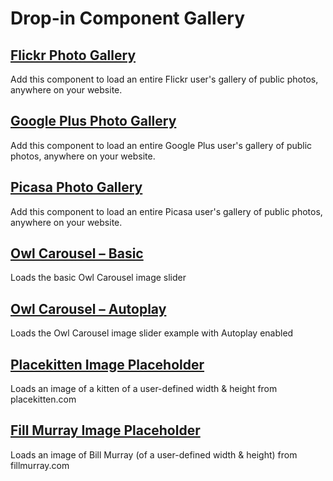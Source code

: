 # Drop-in Component Gallery

## <a href="flickr-gallery#flickr-photo-gallery-component">Flickr Photo Gallery</a>

Add this component to load an entire Flickr user's gallery of public photos, anywhere on your website.


## <a href="google-plus-gallery#google-plus-photo-gallery-component">Google Plus Photo Gallery</a>

Add this component to load an entire Google Plus user's gallery of public photos, anywhere on your website.


## <a href="picasa-gallery#picasa-photo-gallery-component">Picasa Photo Gallery</a>

Add this component to load an entire Picasa user's gallery of public photos, anywhere on your website.


## <a href="owl-carousel-basic#owl-carousel-basic-component">Owl Carousel – Basic</a>

Loads the basic Owl Carousel image slider


## <a href="owl-carousel-autoplay#owl-carousel-autoplay-component">Owl Carousel – Autoplay</a>

Loads the Owl Carousel image slider example with Autoplay enabled


## <a href="place-kitten#place-kitten-component">Placekitten Image Placeholder</a>

Loads an image of a kitten of a user-defined width & height from placekitten.com


## <a href="fill-murray#fill-murray-component">Fill Murray Image Placeholder</a>

Loads an image of Bill Murray (of a user-defined width & height) from fillmurray.com



